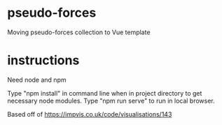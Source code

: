 # pseudo-forces
Moving pseudo-forces collection to Vue template

# instructions
Need node and npm

Type "npm install" in command line when in project directory to get necessary node modules.
Type "npm run serve" to run in local browser.

Based off of https://impvis.co.uk/code/visualisations/143
